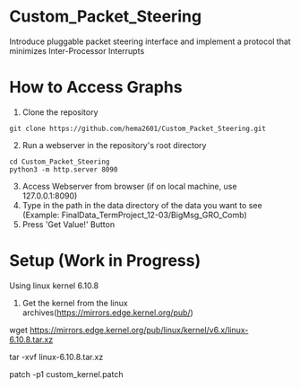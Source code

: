 # Custom_Packet_Steering
Introduce pluggable packet steering interface and implement a protocol that minimizes Inter-Processor Interrupts

# How to Access Graphs

1. Clone the repository
```
git clone https://github.com/hema2601/Custom_Packet_Steering.git
```
2. Run a webserver in the repository's root directory
  ```
cd Custom_Packet_Steering
python3 -m http.server 8090
```
3. Access Webserver from browser (if on local machine, use 127.0.0.1:8090)
4. Type in the path in the data directory of the data you want to see (Example: FinalData_TermProject_12-03/BigMsg_GRO_Comb)
5. Press 'Get Value!' Button 

# Setup (Work in Progress)

Using linux kernel 6.10.8

1. Get the kernel from the linux archives(https://mirrors.edge.kernel.org/pub/)

wget https://mirrors.edge.kernel.org/pub/linux/kernel/v6.x/linux-6.10.8.tar.xz

tar -xvf linux-6.10.8.tar.xz

patch -p1 custom_kernel.patch 
